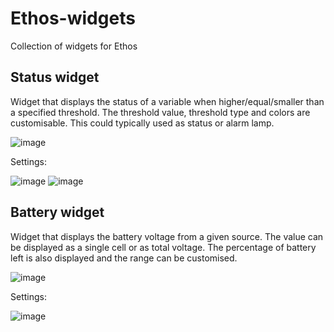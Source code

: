 # Ethos-widgets
Collection of widgets for Ethos

## Status widget
 
Widget that displays the status of a variable when higher/equal/smaller than a specified threshold.
The threshold value, threshold type and colors are customisable.
This could typically used as status or alarm lamp.

![image](https://github.com/user-attachments/assets/fc0b9ae6-b51d-4519-882c-3828750a4c2c)


Settings:

![image](https://github.com/user-attachments/assets/1d320d77-bdc7-4ccd-98d2-cd484a9d39ae)
![image](https://github.com/user-attachments/assets/88de0b1d-2acb-429a-b036-78ae3ce507d4)



## Battery widget
 
Widget that displays the battery voltage from a given source.
The value can be displayed as a single cell or as total voltage.
The percentage of battery left is also displayed and the range can be customised.

![image](https://github.com/user-attachments/assets/d9b9fa36-1d48-40e7-a304-f78a7e85206d)


Settings:

![image](https://github.com/user-attachments/assets/5958b519-0624-4d95-9fce-96180ecbbbd9)

